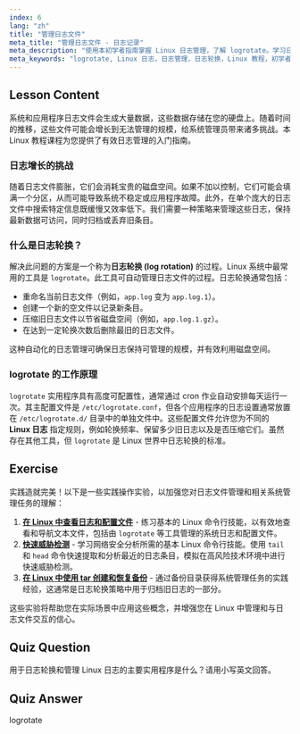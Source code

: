 ```yaml
---
index: 6
lang: "zh"
title: "管理日志文件"
meta_title: "管理日志文件 - 日志记录"
meta_description: "使用本初学者指南掌握 Linux 日志管理，了解 logrotate。学习日志轮换如何节省磁盘空间、如何配置它以及如何保持系统日志井井有条。"
meta_keywords: "logrotate, Linux 日志，日志管理，日志轮换，Linux 教程，初学者，指南，磁盘空间"
---
```


## Lesson Content

系统和应用程序日志文件会生成大量数据，这些数据存储在您的硬盘上。随着时间的推移，这些文件可能会增长到无法管理的规模，给系统管理员带来诸多挑战。本 Linux 教程课程为您提供了有效日志管理的入门指南。

### 日志增长的挑战

随着日志文件膨胀，它们会消耗宝贵的磁盘空间。如果不加以控制，它们可能会填满一个分区，从而可能导致系统不稳定或应用程序故障。此外，在单个庞大的日志文件中搜索特定信息既缓慢又效率低下。我们需要一种策略来管理这些日志，保持最新数据可访问，同时归档或丢弃旧条目。

### 什么是日志轮换？

解决此问题的方案是一个称为**日志轮换 (log rotation)** 的过程。Linux 系统中最常用的工具是 `logrotate`。此工具可自动管理日志文件的过程。日志轮换通常包括：

- 重命名当前日志文件（例如，`app.log` 变为 `app.log.1`）。
- 创建一个新的空文件以记录新条目。
- 压缩旧日志文件以节省磁盘空间（例如，`app.log.1.gz`）。
- 在达到一定轮换次数后删除最旧的日志文件。

这种自动化的日志管理可确保日志保持可管理的规模，并有效利用磁盘空间。

### logrotate 的工作原理

`logrotate` 实用程序具有高度可配置性，通常通过 cron 作业自动安排每天运行一次。其主配置文件是 `/etc/logrotate.conf`，但各个应用程序的日志设置通常放置在 `/etc/logrotate.d/` 目录中的单独文件中。这些配置文件允许您为不同的 **Linux 日志** 指定规则，例如轮换频率、保留多少旧日志以及是否压缩它们。虽然存在其他工具，但 `logrotate` 是 Linux 世界中日志轮换的标准。

## Exercise

实践造就完美！以下是一些实践操作实验，以加强您对日志文件管理和相关系统管理任务的理解：

1.  **[在 Linux 中查看日志和配置文件](https://labex.io/zh/labs/linux-viewing-log-and-configuration-files-in-linux-387914)** - 练习基本的 Linux 命令行技能，以有效地查看和导航文本文件，包括由 `logrotate` 等工具管理的系统日志和配置文件。
2.  **[快速威胁检测](https://labex.io/zh/labs/linux-rapid-threat-detection-387930)** - 学习网络安全分析所需的基本 Linux 命令行技能。使用 `tail` 和 `head` 命令快速提取和分析最近的日志条目，模拟在高风险技术环境中进行快速威胁检测。
3.  **[在 Linux 中使用 tar 创建和恢复备份](https://labex.io/zh/labs/comptia-create-and-restore-a-backup-with-tar-in-linux-590843)** - 通过备份目录获得系统管理任务的实践经验，这通常是日志轮换策略中用于归档旧日志的一部分。

这些实验将帮助您在实际场景中应用这些概念，并增强您在 Linux 中管理和与日志文件交互的信心。

## Quiz Question

用于日志轮换和管理 Linux 日志的主要实用程序是什么？请用小写英文回答。

## Quiz Answer

logrotate
